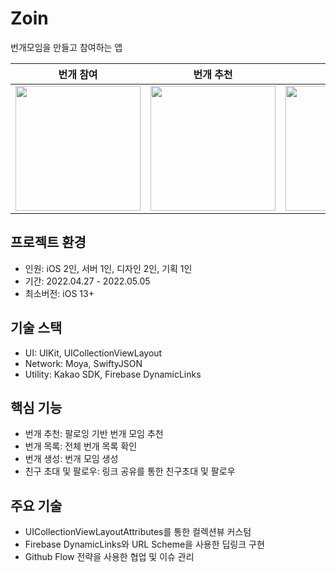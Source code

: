 # Zoin
번개모임을 만들고 참여하는 앱

|번개 참여|번개 추천|번개 목록|
|--------|-----|------------|
|<img width = "200" src = "https://github.com/user-attachments/assets/81ab8400-9cd8-4d3c-b9d4-0bb79adcfd9e">|<img width = "200" src = "https://github.com/user-attachments/assets/c8097aac-80e6-4143-b08c-0d94022dddb6">|<img width = "200" src = "https://github.com/user-attachments/assets/f1a260be-ef8e-45c4-840d-9d9a8f0b087a">|

## 프로젝트 환경
- 인원: iOS 2인, 서버 1인, 디자인 2인, 기획 1인
- 기간: 2022.04.27 - 2022.05.05
- 최소버전: iOS 13+ 

## 기술 스택
- UI: UIKit, UICollectionViewLayout
- Network: Moya, SwiftyJSON
- Utility: Kakao SDK, Firebase DynamicLinks
  
## 핵심 기능
- 번개 추천: 팔로잉 기반 번개 모임 추천
- 번개 목록: 전체 번개 목록 확인
- 번개 생성: 번개 모임 생성
- 친구 초대 및 팔로우: 링크 공유를 통한 친구초대 및 팔로우
  
## 주요 기술
- UICollectionViewLayoutAttributes를 통한 컬렉션뷰 커스텀
- Firebase DynamicLinks와 URL Scheme을 사용한 딥링크 구현
- Github Flow 전략을 사용한 협업 및 이슈 관리

